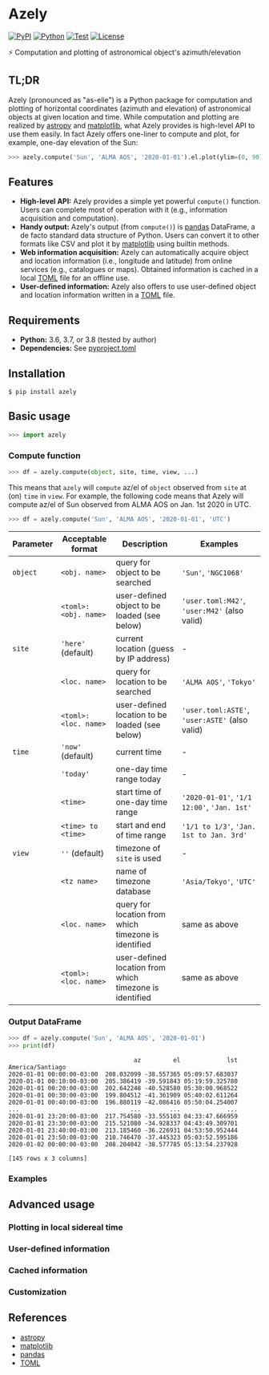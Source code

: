 # Azely

[![PyPI](https://img.shields.io/pypi/v/azely.svg?label=PyPI&style=flat-square)](https://pypi.org/pypi/azely/)
[![Python](https://img.shields.io/pypi/pyversions/azely.svg?label=Python&color=yellow&style=flat-square)](https://pypi.org/pypi/azely/)
[![Test](https://img.shields.io/github/workflow/status/astropenguin/azely/Test?logo=github&label=Test&style=flat-square)](https://github.com/astropenguin/azely/actions)
[![License](https://img.shields.io/badge/license-MIT-blue.svg?label=License&style=flat-square)](LICENSE)

:zap: Computation and plotting of astronomical object's azimuth/elevation

## TL;DR

Azely (pronounced as "as-elie") is a Python package for computation and plotting of horizontal coordinates (azimuth and elevation) of astronomical objects at given location and time.
While computation and plotting are realized by [astropy] and [matplotlib], what Azely provides is high-level API to use them easily.
In fact Azely offers one-liner to compute and plot, for example, one-day elevation of the Sun:

```python
>>> azely.compute('Sun', 'ALMA AOS', '2020-01-01').el.plot(ylim=(0, 90))
```

## Features

- **High-level API:** Azely provides a simple yet powerful `compute()` function. Users can complete most of operation with it (e.g., information acquisition and computation).
- **Handy output:** Azely's output (from `compute()`) is [pandas] DataFrame, a de facto standard data structure of Python. Users can convert it to other formats like CSV and plot it by [matplotlib] using builtin methods.
- **Web information acquisition:** Azely can automatically acquire object and location information (i.e., longitude and latitude) from online services (e.g., catalogues or maps). Obtained information is cached in a local [TOML] file for an offline use.
- **User-defined information:** Azely also offers to use user-defined object and location information written in a [TOML] file.

## Requirements

- **Python:** 3.6, 3.7, or 3.8 (tested by author)
- **Dependencies:** See [pyproject.toml](https://github.com/astropenguin/azely/blob/master/pyproject.toml)

## Installation

```shell
$ pip install azely
```

## Basic usage

```python
>>> import azely
```

### Compute function

```python
>>> df = azely.compute(object, site, time, view, ...)
```

This means that `azely` will `compute` az/el of `object` observed from `site` at (on) `time` in `view`.
For example, the following code means that Azely will compute az/el of Sun observed from ALMA AOS on Jan. 1st 2020 in UTC.

```python
>>> df = azely.compute('Sun', 'ALMA AOS', '2020-01-01', 'UTC')
```

| Parameter | Acceptable format | Description | Examples |
| --- | --- | --- | --- |
| `object` | `<obj. name>` | query for object to be searched | `'Sun'`, `'NGC1068'` |
| | `<toml>:<obj. name>` | user-defined object to be loaded (see below) | `'user.toml:M42'`, `'user:M42'` (also valid) |
| `site` | `'here'` (default) | current location (guess by IP address) | - |
| | `<loc. name>` | query for location to be searched | `'ALMA AOS'`, `'Tokyo'` |
| | `<toml>:<loc. name>` | user-defined location to be loaded (see below) | `'user.toml:ASTE'`, `'user:ASTE'` (also valid) |
| `time` | `'now'` (default) | current time | - |
| | `'today'` | one-day time range today | - |
| | `<time>` | start time of one-day time range | `'2020-01-01'`, `'1/1 12:00'`, `'Jan. 1st'` |
| | `<time> to <time>` | start and end of time range | `'1/1 to 1/3'`, `'Jan. 1st to Jan. 3rd'` |
| `view` | `''` (default) | timezone of `site` is used | - |
| | `<tz name>` | name of timezone database | `'Asia/Tokyo'`, `'UTC'` |
| | `<loc. name>` | query for location from which timezone is identified | same as above |
| | `<toml>:<loc. name>` | user-defined location from which timezone is identified | same as above |

### Output DataFrame

```python
>>> df = azely.compute('Sun', 'ALMA AOS', '2020-01-01')
>>> print(df)
```
```
                                   az         el             lst
America/Santiago
2020-01-01 00:00:00-03:00  208.032099 -38.557365 05:09:57.683037
2020-01-01 00:10:00-03:00  205.386419 -39.591843 05:19:59.325780
2020-01-01 00:20:00-03:00  202.642248 -40.528580 05:30:00.968522
2020-01-01 00:30:00-03:00  199.804512 -41.361909 05:40:02.611264
2020-01-01 00:40:00-03:00  196.880119 -42.086416 05:50:04.254007
...                               ...        ...             ...
2020-01-01 23:20:00-03:00  217.754580 -33.555103 04:33:47.666959
2020-01-01 23:30:00-03:00  215.521080 -34.928337 04:43:49.309701
2020-01-01 23:40:00-03:00  213.185460 -36.226931 04:53:50.952444
2020-01-01 23:50:00-03:00  210.746470 -37.445323 05:03:52.595186
2020-01-02 00:00:00-03:00  208.204042 -38.577785 05:13:54.237928

[145 rows x 3 columns]
```

### Examples

## Advanced usage

### Plotting in local sidereal time

### User-defined information

### Cached information

### Customization

## References

- [astropy]
- [matplotlib]
- [pandas]
- [TOML]

<!-- references -->
[astropy]: https://astropy.org
[matplotlib]: https://matplotlib.org
[pandas]: https://pandas.pydata.org
[TOML]: https://github.com/toml-lang/toml
